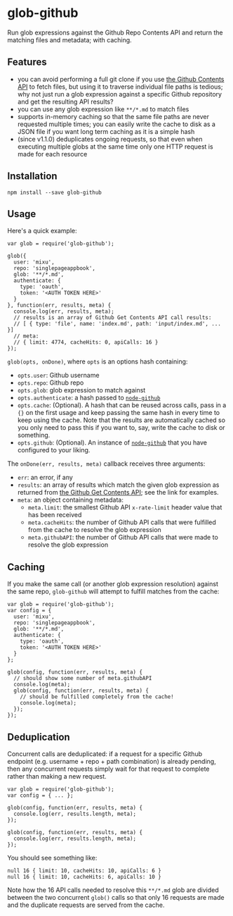 # glob-github

Run glob expressions against the Github Repo Contents API and return the matching files and metadata; with caching.

## Features

- you can avoid performing a full git clone if you use [the Github Contents API](https://developer.github.com/v3/repos/contents/) to fetch files, but using it to traverse individual file paths is tedious; why not just run a glob expression against a specific Github repository and get the resulting API results?
- you can use any glob expression like `**/*.md` to match files
- supports in-memory caching so that the same file paths are never requested multiple times; you can easily write the cache to disk as a JSON file if you want long term caching as it is a simple hash
- (since v1.1.0) deduplicates ongoing requests, so that even when executing multiple globs at the same time only one HTTP request is made for each resource

## Installation

```
npm install --save glob-github
```

## Usage

Here's a quick example:

```
var glob = require('glob-github');

glob({
  user: 'mixu',
  repo: 'singlepageappbook',
  glob: '**/*.md',
  authenticate: {
    type: 'oauth',
    token: '<AUTH TOKEN HERE>'
  }
}, function(err, results, meta) {
  console.log(err, results, meta);
  // results is an array of Github Get Contents API call results:
  // [ { type: 'file', name: 'index.md', path: 'input/index.md', ... }]
  // meta:
  // { limit: 4774, cacheHits: 0, apiCalls: 16 }
});
```

`glob(opts, onDone)`, where `opts` is an options hash containing:

- `opts.user`: Github username
- `opts.repo`: Github repo
- `opts.glob`: glob expression to match against
- `opts.authenticate`: a hash passed to [`node-github`](https://github.com/mikedeboer/node-github#authentication)
- `opts.cache`: (Optional). A hash that can be reused across calls, pass in a `{}` on the first usage and keep passing the same hash in every time to keep using the cache. Note that the results are automatically cached so you only need to pass this if you want to, say, write the cache to disk or something.
- `opts.github`: (Optional). An instance of [`node-github`](https://github.com/mikedeboer/node-github) that you have configured to your liking.

The `onDone(err, results, meta)` callback receives three arguments:

- `err`: an error, if any
- `results`: an array of results which match the given glob expression as returned from [the Github Get Contents API](https://developer.github.com/v3/repos/contents/#get-contents); see the link for examples.
- `meta`: an object containing metadata:
  - `meta.limit`: the smallest Github API `x-rate-limit` header value that has been received
  - `meta.cacheHits`: the number of Github API calls that were fulfilled from the cache to resolve the glob expression
  - `meta.githubAPI`: the number of Github API calls that were made to resolve the glob expression

## Caching

If you make the same call (or another glob expression resolution) against the same repo, `glob-github` will attempt to fulfill matches from the cache:

```
var glob = require('glob-github');
var config = {
  user: 'mixu',
  repo: 'singlepageappbook',
  glob: '**/*.md',
  authenticate: {
    type: 'oauth',
    token: '<AUTH TOKEN HERE>'
  }
};

glob(config, function(err, results, meta) {
  // should show some number of meta.githubAPI
  console.log(meta);
  glob(config, function(err, results, meta) {
    // should be fulfilled completely from the cache!
    console.log(meta);
  });
});
```

## Deduplication

Concurrent calls are deduplicated: if a request for a specific Github endpoint (e.g. username + repo + path combination) is already pending, then any concurrent requests simply wait for that request to complete rather than making a new request.

```
var glob = require('glob-github');
var config = { ... };

glob(config, function(err, results, meta) {
  console.log(err, results.length, meta);
});

glob(config, function(err, results, meta) {
  console.log(err, results.length, meta);
});
```

You should see something like:

```
null 16 { limit: 10, cacheHits: 10, apiCalls: 6 }
null 16 { limit: 10, cacheHits: 6, apiCalls: 10 }
```

Note how the 16 API calls needed to resolve this `**/*.md` glob are divided between the two concurrent `glob()` calls so that only 16 requests are made and the duplicate requests are served from the cache.

